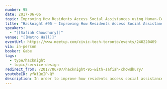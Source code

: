 ```yaml
---
number: 95
date: 2017-06-06
topic: Improving How Residents Access Social Assistances using Human-Centered design
title: "Hacknight #95 – Improving How Residents Access Social Assistances using Human-Centered design"
speakers:
  - "[[Safiah Chowdhury]]"
venue: "[[Metro Hall]]"
eventUrl: https://www.meetup.com/civic-tech-toronto/events/240220409
via: in-person
booker: Gabe
tags:
  - type/hacknight
  - topic/service-design
redirect_from: /2017/06/07/hacknight-95-with-safiah-chowdhury/
youtubeID: yfWiQeIP-QY
description: In order to improve how residents access social assistance, we undertook a comprehensive human-centered process that empowered users of the system to co-develop the modernized access model. Using design thinking, prototyping, and piloting approaches, this unique method to human service redesign was transformative for its learnings and outcomes.
---
```

